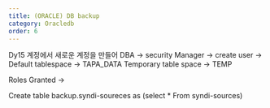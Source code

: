 ```yaml
---
title: (ORACLE) DB backup
category: Oracledb
order: 6
---
```


Dy15 계정에서 새로운 계정을 만들어
DBA -> security Manager -> create user -> 
Default tablespace -> TAPA_DATA
Temporary table space -> TEMP

Roles Granted -> 


Create table backup.syndi-soureces as (select *
From syndi-sources)
